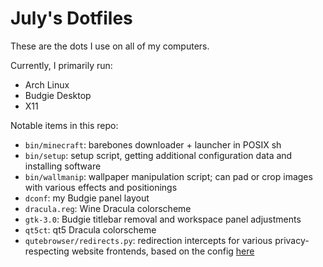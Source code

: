 # July's Dotfiles

These are the dots I use on all of my computers.

Currently, I primarily run:
- Arch Linux
- Budgie Desktop
- X11

Notable items in this repo:
- `bin/minecraft`: barebones downloader + launcher in POSIX sh
- `bin/setup`: setup script, getting additional configuration data and installing software
- `bin/wallmanip`: wallpaper manipulation script; can pad or crop images with various effects and positionings
- `dconf`: my Budgie panel layout
- `dracula.reg`: Wine Dracula colorscheme
- `gtk-3.0`: Budgie titlebar removal and workspace panel adjustments
- `qt5ct`: qt5 Dracula colorscheme
- `qutebrowser/redirects.py`: redirection intercepts for various privacy-respecting website frontends, based on the config [here](https://gitlab.com/jgkamat/dotfiles/-/blob/master/qutebrowser/.config/qutebrowser/pyconfig/redirectors.py)
